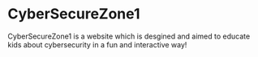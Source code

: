 # CyberSecureZone1
CyberSecureZone1 is a website which is desgined and aimed to educate kids about cybersecurity in a fun and interactive way!
